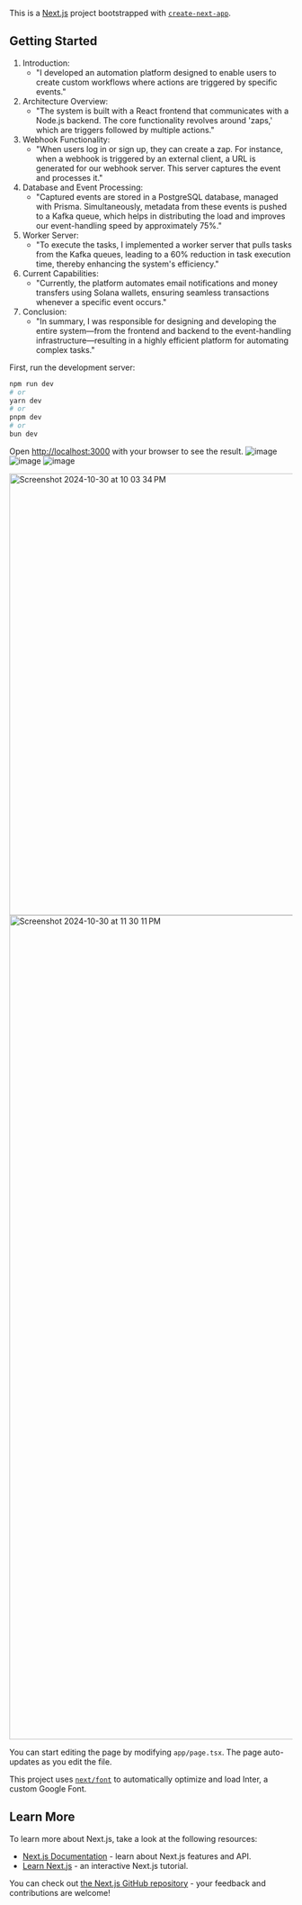 This is a [Next.js](https://nextjs.org/) project bootstrapped with [`create-next-app`](https://github.com/vercel/next.js/tree/canary/packages/create-next-app).



## Getting Started

1. Introduction:
    * "I developed an automation platform designed to enable users to create custom workflows where actions are triggered by specific events."
2. Architecture Overview:
    * "The system is built with a React frontend that communicates with a Node.js backend. The core functionality revolves around 'zaps,' which are triggers followed by multiple actions."
3. Webhook Functionality:
    * "When users log in or sign up, they can create a zap. For instance, when a webhook is triggered by an external client, a URL is generated for our webhook server. This server captures the event and processes it."
4. Database and Event Processing:
    * "Captured events are stored in a PostgreSQL database, managed with Prisma. Simultaneously, metadata from these events is pushed to a Kafka queue, which helps in distributing the load and improves our event-handling speed by approximately 75%."
5. Worker Server:
    * "To execute the tasks, I implemented a worker server that pulls tasks from the Kafka queues, leading to a 60% reduction in task execution time, thereby enhancing the system's efficiency."
6. Current Capabilities:
    * "Currently, the platform automates email notifications and money transfers using Solana wallets, ensuring seamless transactions whenever a specific event occurs."
7. Conclusion:
    * "In summary, I was responsible for designing and developing the entire system—from the frontend and backend to the event-handling infrastructure—resulting in a highly efficient platform for automating complex tasks."

First, run the development server:

```bash
npm run dev
# or
yarn dev
# or
pnpm dev
# or
bun dev
```

Open [http://localhost:3000](http://localhost:3000) with your browser to see the result.
![image](https://github.com/user-attachments/assets/2f87d5a8-57f4-4e0d-a488-63976141979c)
![image](https://github.com/user-attachments/assets/7e1d73fa-88bf-4f2e-b520-48b6c9475427)
![image](https://github.com/user-attachments/assets/9e8c1574-7362-49af-8e38-ec1f906b122c)

<img width="785" alt="Screenshot 2024-10-30 at 10 03 34 PM" src="https://github.com/user-attachments/assets/556b2c23-87a1-4ab5-b2c0-c6f8d689e281">

<img width="1465" alt="Screenshot 2024-10-30 at 11 30 11 PM" src="https://github.com/user-attachments/assets/46148a0c-9b5b-4263-a4dc-596106f94d27">


You can start editing the page by modifying `app/page.tsx`. The page auto-updates as you edit the file.

This project uses [`next/font`](https://nextjs.org/docs/basic-features/font-optimization) to automatically optimize and load Inter, a custom Google Font.


## Learn More

To learn more about Next.js, take a look at the following resources:

- [Next.js Documentation](https://nextjs.org/docs) - learn about Next.js features and API.
- [Learn Next.js](https://nextjs.org/learn) - an interactive Next.js tutorial.

You can check out [the Next.js GitHub repository](https://github.com/vercel/next.js/) - your feedback and contributions are welcome!

